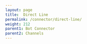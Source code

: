 ```yaml
---
layout: page
title:  Direct Line
permalink: /connector/direct-line/
weight: 212
parent1: Bot Connector
parent2: Channels
---
```

